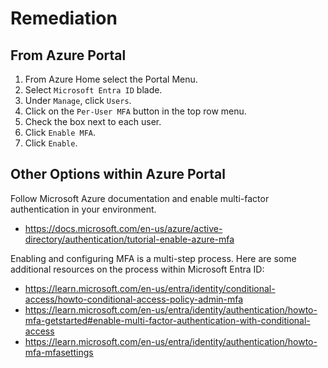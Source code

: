 # Remediation

## From Azure Portal

1. From Azure Home select the Portal Menu.
2. Select `Microsoft Entra ID` blade.
3. Under `Manage`, click `Users`.
4. Click on the `Per-User MFA` button in the top row menu.
5. Check the box next to each user.
6. Click `Enable MFA`.
7. Click `Enable`.

## Other Options within Azure Portal

Follow Microsoft Azure documentation and enable multi-factor authentication in your environment.

- <https://docs.microsoft.com/en-us/azure/active-directory/authentication/tutorial-enable-azure-mfa>

Enabling and configuring MFA is a multi-step process. Here are some additional resources on the process within Microsoft Entra ID:

- <https://learn.microsoft.com/en-us/entra/identity/conditional-access/howto-conditional-access-policy-admin-mfa>
- <https://learn.microsoft.com/en-us/entra/identity/authentication/howto-mfa-getstarted#enable-multi-factor-authentication-with-conditional-access>
- <https://learn.microsoft.com/en-us/entra/identity/authentication/howto-mfa-mfasettings>
